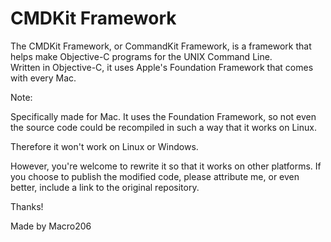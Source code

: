 CMDKit Framework
================

The CMDKit Framework, or CommandKit Framework, is a framework that helps make Objective-C programs for the UNIX Command Line.  
Written in Objective-C, it uses Apple's Foundation Framework that comes with every Mac.



Note:  
  
Specifically made for Mac. It uses the Foundation Framework, so not even the source code could be recompiled in such a way that it works on Linux.

Therefore it won't work on Linux or Windows.

However, you're welcome to rewrite it so that it works on other platforms. If you choose to publish the modified code, please attribute me, or even better, include a link to the original repository.

Thanks!

Made by Macro206
